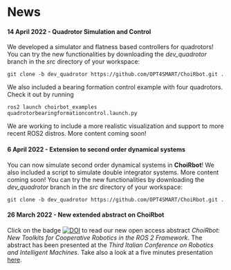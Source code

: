 # News

#### 14 April 2022 - Quadrotor Simulation and Control

We developed a simulator and flatness based controllers for quadrotors! 
You can try the new functionalities by downloading the *dev_quadrotor* branch in the *src* directory of your workspace:

	git clone -b dev_quadrotor https://github.com/OPT4SMART/ChoiRbot.git .

We also included a bearing formation control example with four quadrotors. Check it out by running

	ros2 launch choirbot_examples quadrotorbearingformationcontrol.launch.py

We are working to include a more realistic visualization and support to more recent ROS2 distros. More content coming soon!

#### 6 April 2022 - Extension to second order dynamical systems

You can now simulate second order dynamical systems in **ChoiRbot**! 
We also included a script to simulate double integrator systems. More content coming soon! 
You can try the new functionalities by downloading the *dev_quadrotor* branch in the *src* directory of your workspace:

	git clone -b dev_quadrotor https://github.com/OPT4SMART/ChoiRbot.git .
	

#### 26 March 2022 - New extended abstract on **ChoiRbot**

Click on the badge [![DOI](https://zenodo.org/badge/DOI/10.5281/zenodo.6367979.svg)](https://doi.org/10.5281/zenodo.6367979) to read our new open access abstract *ChoiRbot: New Toolkits for Cooperative Robotics in the ROS 2 Framework*.
The abstract has been presented at the *Third Italian Conference on Robotics and Intelligent Machines*. 
Take also a look at a five minutes presentation [here](https://youtu.be/2wb3RD0431Q).